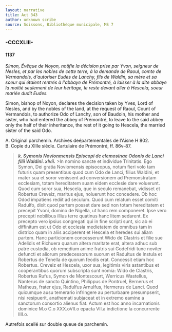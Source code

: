 ```yaml
---
layout: narrative
title: Act 343
author: unknown scribe
source: Soissons, Bibliothèque municipale, MS 7
---
```


### -CCCXLIII-

####  1137

*Simon, Évêque de Noyon, notifie la décision prise par Yvon, seigneur de Nesles, et par les nobles de cette terre, à la demande de Raoul, comte de Vermandois, d'autoriser Eudes de Lanchy, fils de Waldin, sa mère et sa soeur qui étaient rentrés à l'abbaye de Prémontré, à laisser à  la dite abbaye la moitié seulement de leur héritage, le reste devant aller à Hescela, soeur mariée dudit Eudes.*

Simon, bishop of Noyon, declares the decision taken by Yves, Lord of Nesles, and by the nobles of the land, at the request of Raoul, Count of Vermandois, to authorize Odo of Lanchy, son of Baudoin, his mother and sister, who had entered the abbey of Prémontré, to leave to the said abbey only the half of their inheritance, the rest of it going to Hescela, the married sister of the said Odo.

A.  Original parchemin.  Archives deépartementales de l'Aisne H 802.  
B.  Copie du XIIIe siècle.  Cartulaire de Prémontré, ff. 86v-87.

>__*k.  Symonis Novionmensis Episcopi de elemosinae Odonis de Lanci filii Waldini. xlvii.*__ >In nomino sancte et individue Trinitatis.  Ego Symon, Dei gratia Noviomensis episocopus, notum fieri volo tam futuris quam presentibus quod cum Odo de Lanci, filius Waldini, et mater sua et soror venissent ad conversionem ad Premonstratam ecclesiam, totam hereditatem suam eidem ecclesie dare voluerunt.  Quod cum soror sua, Hescela, que in seculo remanebat, vidisset et Robertus Creveiz, maritus ejus, noluerunt hoc concedere.  Ob hoc Odod impatiens rediit ad seculum.  Quod cum relatum esset comiti Radulfo, dixit quod partem posset dare sed non totam hereditatem et precepit Yvoni, domino de Nigella, ut hanc rem componeret.  Ipse vero precepti nobilibus illius terre quatinus hanc litem sedarent.  Ex precepto vero ipsius congregati qui in fine scripti sunt, sic ab ei diffinitum est ut Odo et ecclesia medietatem de omnibus tam in districo quam in aliis acciperent et Hescela et heredes sui aliam partem.  Hanc particionem concesserunt Wido de Clastris et filie sue Adelidis et Richuera quarum altera maritate erat, altera adhuc sub patre custodia, ob remedium anime fratris sui Godefridi tunc noviter defuncti et aliorum predecessorum suorum et Radultus de Instula et Robertus de Tenella de quorum feodis erat.  Concessit etiam hoc Robertus. Creveiz et Hescela, uxor sua, legitimis viris astantibus et cooperantibus quorum subscripta sunt nomia: Wido de Clastris, Robertus Rufus, Symon de Montescourt, Werricus Wastellus, Nanterus de sancto Quintino, Philippus de Pontruel, Bernerus et Matheus, frater ejus, Radulfus Arnulfus, Hermerus de Lanci.  Quod quicumque ausu temerario infringere au perturbaare presumpserit, nisi resipuerit, anathemati subjaceat et in extremo eamine a sanctorum consortio alienus fiat.  Actum est hoc anno incarnationis dominice M.o C.o XXX.oVII.o epacta VII.a indictione Ia concurrente IIII.o.


Autrefois scellé sur double queue de parchemin.
